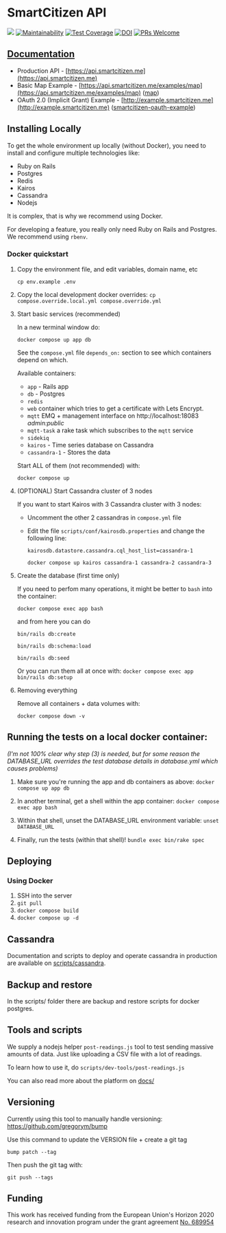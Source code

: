 # SmartCitizen API

![](https://github.com/fablabbcn/smartcitizen-api/workflows/Ruby/badge.svg)
[![Maintainability](https://api.codeclimate.com/v1/badges/2ac767745186038373f5/maintainability)](https://codeclimate.com/github/fablabbcn/smartcitizen-api/maintainability)
[![Test Coverage](https://api.codeclimate.com/v1/badges/2ac767745186038373f5/test_coverage)](https://codeclimate.com/github/fablabbcn/smartcitizen-api/test_coverage)
[![DOI](https://zenodo.org/badge/29865657.svg)](https://zenodo.org/badge/latestdoi/29865657)
[![PRs Welcome](https://img.shields.io/badge/PRs-welcome-brightgreen.svg)]()

## [Documentation](https://developer.smartcitizen.me)

* Production API - [https://api.smartcitizen.me](https://api.smartcitizen.me)
* Basic Map Example - [https://api.smartcitizen.me/examples/map](https://api.smartcitizen.me/examples/map) ([map](https://github.com/fablabbcn/smartcitizen/blob/master/public/examples/map.html))
* OAuth 2.0 (Implicit Grant) Example - [http://example.smartcitizen.me](http://example.smartcitizen.me) ([smartcitizen-oauth-example](https://github.com/fablabbcn/smartcitizen-oauth-example))

## Installing Locally

To get the whole environment up locally (without Docker), you need to install and configure multiple technologies like:
- Ruby on Rails
- Postgres
- Redis
- Kairos
- Cassandra
- Nodejs

It is complex, that is why we recommend using Docker.

For developing a feature, you really only need Ruby on Rails and Postgres.
We recommend using `rbenv`.

### Docker quickstart

1. Copy the environment file, and edit variables, domain name, etc

   `cp env.example .env`

2. Copy the local development docker overrides:
   `cp compose.override.local.yml compose.override.yml`

3. Start basic services (recommended)

   In a new terminal window do:

   `docker compose up app db`

   See the `compose.yml` file `depends_on:` section to see which containers depend on which.

   Available containers:
   * `app` - Rails app
   * `db` - Postgres
   * `redis`
   * `web` container which tries to get a certificate with Lets Encrypt.
   * `mqtt` EMQ + management interface on http://localhost:18083 *admin:public*
   * `mqtt-task` a rake task which subscribes to the `mqtt` service
   * `sidekiq`
   * `kairos` - Time series database on Cassandra
   * `cassandra-1` - Stores the data

   Start ALL of them (not recommended) with:

   `docker compose up`

4. (OPTIONAL) Start Cassandra cluster of 3 nodes

   If you want to start Kairos with 3 Cassandra cluster with 3 nodes:

   * Uncomment the other 2 cassandras in `compose.yml` file

   * Edit the file `scripts/conf/kairosdb.properties` and change the following line:

     `kairosdb.datastore.cassandra.cql_host_list=cassandra-1`

     `docker compose up kairos cassandra-1 cassandra-2 cassandra-3`

5. Create the database (first time only)

   If you need to perfom many operations, it might be better to `bash` into the container:

   `docker compose exec app bash`

   and from here you can do

   `bin/rails db:create`

   `bin/rails db:schema:load`

   `bin/rails db:seed`

    Or you can run them all at once with: `docker compose exec app bin/rails db:setup`

6. Removing everything

   Remove all containers + data volumes with:

   `docker compose down -v`

## Running the tests on a local docker container:

_(I'm not 100% clear why step (3) is needed, but for some reason the DATABASE_URL overrides the test database details in database.yml which causes problems)_

1. Make sure you're running the app and db containers as above:
   `docker compose up app db`

2. In another terminal, get a shell within the app container:
   `docker compose exec app bash`

3. Within that shell, unset the DATABASE_URL environment variable:
   `unset DATABASE_URL`

4. Finally, run the tests (within that shell)!
   `bundle exec bin/rake spec`

## Deploying

### Using Docker

1. SSH into the server
1. `git pull`
1. `docker compose build`
1. `docker compose up -d`

## Cassandra

Documentation and scripts to deploy and operate cassandra in
production are available on [scripts/cassandra](scripts/cassandra).

## Backup and restore

In the scripts/ folder there are backup and restore scripts for docker postgres.

## Tools and scripts

We supply a nodejs helper `post-readings.js` tool to test sending massive amounts of data. Just like uploading a CSV file with a lot of readings.

To learn how to use it, do `scripts/dev-tools/post-readings.js`

You can also read more about the platform on [docs/](docs/)

## Versioning

Currently using this tool to manually handle versioning: https://github.com/gregorym/bump

Use this command to update the VERSION file + create a git tag

`bump patch --tag`

Then push the git tag with:

`git push --tags`

## Funding

This work has received funding from the European Union's Horizon 2020 research and innovation program under the grant agreement [No. 689954](https://cordis.europa.eu/project/rcn/202639_en.html)
